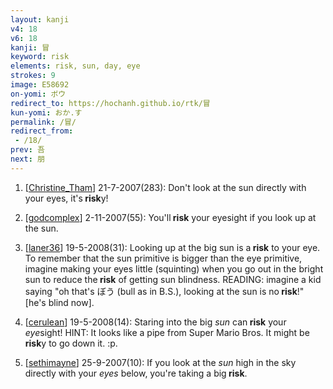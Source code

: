 ```yaml
---
layout: kanji
v4: 18
v6: 18
kanji: 冒
keyword: risk
elements: risk, sun, day, eye
strokes: 9
image: E58692
on-yomi: ボウ
redirect_to: https://hochanh.github.io/rtk/冒
kun-yomi: おか.す
permalink: /冒/
redirect_from:
 - /18/
prev: 吾
next: 朋
---
```


1) [<a href="http://kanji.koohii.com/profile/Christine_Tham">Christine_Tham</a>] 21-7-2007(283): Don&#039;t look at the sun directly with your eyes, it&#039;s<strong> risk</strong>y!

2) [<a href="http://kanji.koohii.com/profile/godcomplex">godcomplex</a>] 2-11-2007(55): You&#039;ll<strong> risk</strong> your eyesight if you look up at the sun.

3) [<a href="http://kanji.koohii.com/profile/laner36">laner36</a>] 19-5-2008(31): Looking up at the big sun is a<strong> risk</strong> to your eye. To remember that the sun primitive is bigger than the eye primitive, imagine making your eyes little (squinting) when you go out in the bright sun to reduce the<strong> risk</strong> of getting sun blindness. READING: imagine a kid saying &quot;oh that&#039;s ぼう (bull as in B.S.), looking at the sun is no<strong> risk</strong>!&quot; [he&#039;s blind now].

4) [<a href="http://kanji.koohii.com/profile/cerulean">cerulean</a>] 19-5-2008(14): Staring into the big <em>sun</em> can<strong> risk</strong> your <em>eye</em>sight! HINT: It looks like a pipe from Super Mario Bros. It might be<strong> risk</strong>y to go down it. :p.

5) [<a href="http://kanji.koohii.com/profile/sethimayne">sethimayne</a>] 25-9-2007(10): If you look at the <em>sun</em> high in the sky directly with your <em>eyes</em> below, you&#039;re taking a big<strong> risk</strong>.

